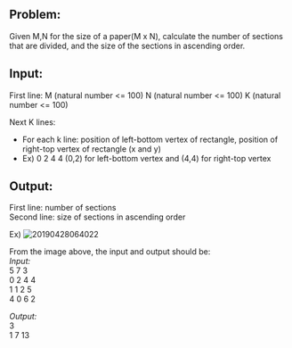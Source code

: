 Problem:
--------------
Given M,N for the size of a paper(M x N), calculate the number of sections that are divided, and the size of the sections in ascending order.

Input:
--------------
First line: M (natural number <= 100) N (natural number <= 100) K (natural number <= 100)

Next K lines:
-	For each k line: position of left-bottom vertex of rectangle, position of right-top vertex of rectangle (x and y)
-	Ex) 0 2 4 4 (0,2) for left-bottom vertex and (4,4) for right-top vertex

Output:
--------------
First line: number of sections  
Second line: size of sections in ascending order  

Ex)
![20190428064022](https://user-images.githubusercontent.com/41462655/56863798-6e5f9900-6980-11e9-8f40-86e81c98fa9f.png)

From the image above, the input and output should be:  
_Input:_   
5 7 3  
0 2 4 4  
1 1 2 5  
4 0 6 2  

_Output:_    
3  
1 7 13  
